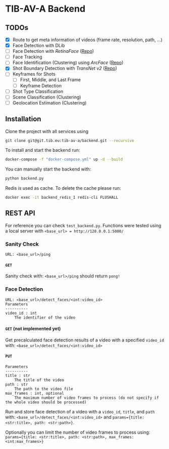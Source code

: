 # TIB-AV-A Backend

## TODOs

- [x] Route to get meta information of videos (frame rate, resolution, path, ...)
- [x] Face Detection with DLib
- [ ] Face Detection with *RetinaFace* ([Repo](https://github.com/deepinsight/insightface/tree/master/detection/RetinaFace))
- [ ] Face Tracking
- [ ] Face Identification (Clustering) using *ArcFace* ([Repo](https://github.com/deepinsight/insightface/tree/master/detection/RetinaFace))
- [x] Shot Boundary Detection with *TransNet v2* ([Repo](https://github.com/soCzech/TransNetV2)) 
- [ ] Keyframes for Shots
  - [ ] First, Middle, and Last Frame
  - [ ] Keyframe Detection
- [ ] Shot Type Classification
- [ ] Scene Classification (Clustering)
- [ ] Geolocation Estimation (Clustering)

## Installation

Clone the project with all services using

```bash
git clone git@git.tib.eu:tib-av-a/backend.git --recursive
```


To install and start the backend run:

```bash
docker-compose -f "docker-compose.yml" up -d --build
```

You can manually start the backend with:

```bash
python backend.py
```

Redis is used as cache. To delete the cache please run:
```bash
docker exec -it backend_redis_1 redis-cli FLUSHALL
```

## REST API

For reference you can check `test_backend.py`. Functions were tested using a local server with `<base_url> = http://128.0.0.1:5000/`

### Sanity Check

```
URL: <base_url>/ping
```

#### `GET`

Sanity check with: `<base_url>/ping` should return `pong!`

### Face Detection

```
URL: <base_url>/detect_faces/<int:video_id>
Parameters
----------
video_id : int
    The identifier of the video
```

#### `GET` (not implemented yet)

Get precalculated face detection results of a video with a specified `video_id` with: `<base_url>/detect_faces/<int:video_id>`

#### `PUT`

```
Parameters
----------
title : str
    The title of the video
path : str
    The path to the video file
max_frames : int, optional
    The maximum number of video frames to process (do not specify if the whole video should be processed)
```

Run and store face detection of a video with a `video_id`, `title`, and `path` with: `<base_url>/detect_faces/<int:video_id>` and `params={title: <str:title>, path: <str:path>}`.

Optionally you can limit the number of video frames to process using:
`params={title: <str:title>, path: <str:path>, max_frames: <int:max_frames>}`

